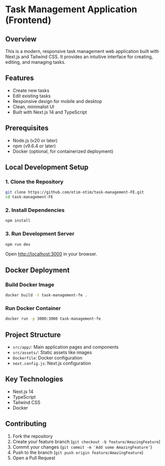 #  Task Management Application (Frontend)

## Overview
This is a modern, responsive task management web application built with Next.js and Tailwind CSS. It provides an intuitive interface for creating, editing, and managing tasks.

## Features
- Create new tasks
- Edit existing tasks
- Responsive design for mobile and desktop
- Clean, minimalist UI
- Built with Next.js 14 and TypeScript

## Prerequisites
- Node.js (v20 or later)
- npm (v9.6.4 or later)
- Docker (optional, for containerized deployment)

## Local Development Setup

### 1. Clone the Repository
```bash
git clone https://github.com/otim-otim/task-management-FE.git
cd task-management-FE
```

### 2. Install Dependencies
```bash
npm install
```

### 3. Run Development Server
```bash
npm run dev
```
Open [http://localhost:3000](http://localhost:3000) in your browser.

## Docker Deployment

### Build Docker Image
```bash
docker build -t task-management-fe .
```

### Run Docker Container
```bash
docker run -p 3000:3000 task-management-fe
```

## Project Structure
- `src/app/`: Main application pages and components
- `src/assets/`: Static assets like images
- `Dockerfile`: Docker configuration
- `next.config.js`: Next.js configuration

## Key Technologies
- Next.js 14
- TypeScript
- Tailwind CSS
- Docker

## Contributing
1. Fork the repository
2. Create your feature branch (`git checkout -b feature/AmazingFeature`)
3. Commit your changes (`git commit -m 'Add some AmazingFeature'`)
4. Push to the branch (`git push origin feature/AmazingFeature`)
5. Open a Pull Request

